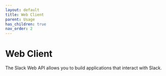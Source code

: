 ```yaml
---
layout: default
title: Web Client
parent: Usage
has_children: true
nav_order: 2
---
```


# Web Client

The Slack Web API allows you to build applications that interact with Slack.
